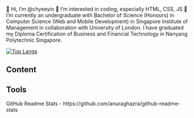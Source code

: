 👋 Hi, I’m @chyeeyin
👀 I’m interested in coding, especially HTML, CSS, JS
🌱 I’m currently an undergraduate with Bachelor of Science (Honours) in Computer Science (Web and Mobile Development) in Singapore Institute of Management in collaboration with University of London. I have graduated my Diploma Certification of Business and Financial Technology in Nanyang Polytechnic Singapore.

<!--- Statistics--->
[![Top Langs](https://github-readme-stats.vercel.app/api/top-langs/?username=chyeeyin&hide_progress=true)](https://github.com/chyeeyin/github-readme-stats)
<h2>Content</h2>



<h2>Tools</h2>
GitHub Readme Stats - https://github.com/anuraghazra/github-readme-stats



<!---
chyeeyin/chyeeyin is a ✨ special ✨ repository because its `README.md` (this file) appears on your GitHub profile.
You can click the Preview link to take a look at your changes.
--->
